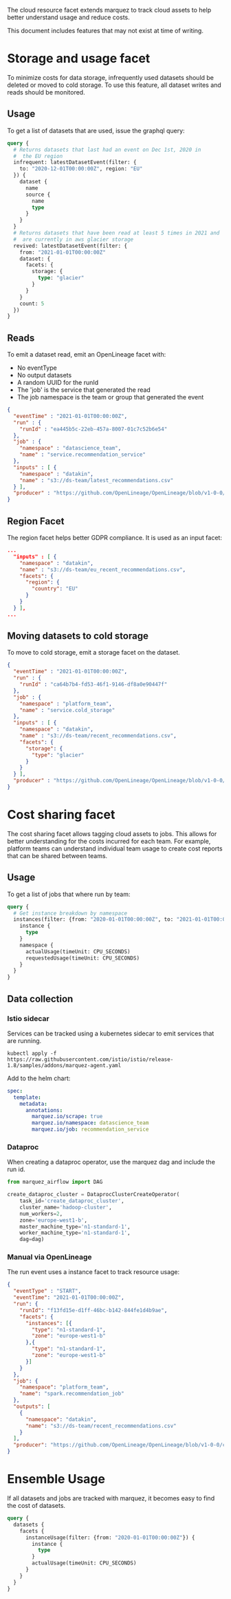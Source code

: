 The cloud resource facet extends marquez to track cloud assets to
help better understand usage and reduce costs. 

This document includes features that may not exist at time of writing.

# Storage and usage facet
To minimize costs for data storage, infrequently used datasets should
be deleted or moved to cold storage. To use this feature, all dataset
writes and reads should be monitored. 

## Usage
To get a list of datasets that are used, issue the graphql query:

```graphql
query {
  # Returns datasets that last had an event on Dec 1st, 2020 in 
  #  the EU region
  infrequent: latestDatasetEvent(filter: {
    to: "2020-12-01T00:00:00Z", region: "EU"
  }) {
    dataset {
      name
      source {
        name
        type
      }
    }
  }
  # Returns datasets that have been read at least 5 times in 2021 and 
  #  are currently in aws glacier storage
  revived: latestDatasetEvent(filter: {
    from: "2021-01-01T00:00:00Z"
    dataset: {
      facets: {
        storage: {
          type: "glacier"
        }
      }
    }
    count: 5
  })
}
```

## Reads
To emit a dataset read, emit an OpenLineage facet with:
- No eventType 
- No output datasets
- A random UUID for the runId
- The 'job' is the service that generated the read
- The job namespace is the team or group that generated the event

```json
{
  "eventTime" : "2021-01-01T00:00:00Z",
  "run" : {
    "runId" : "ea445b5c-22eb-457a-8007-01c7c52b6e54"
  },
  "job" : {
    "namespace" : "datascience_team",
    "name" : "service.recommendation_service"
  },
  "inputs" : [ {
    "namespace" : "datakin",
    "name" : "s3://ds-team/latest_recommendations.csv"
  } ],
  "producer" : "https://github.com/OpenLineage/OpenLineage/blob/v1-0-0/client"
}
```

## Region Facet
The region facet helps better GDPR compliance. It is used as an input facet:
```json
...
  "inputs" : [ {
    "namespace" : "datakin",
    "name" : "s3://ds-team/eu_recent_recommendations.csv",
    "facets": {
      "region": {
        "country": "EU"
      }
    }
  } ],
...
```

## Moving datasets to cold storage
To move to cold storage, emit a storage facet on the dataset. 
```json
{
  "eventTime" : "2021-01-01T00:00:00Z",
  "run" : {
    "runId" : "ca64b7b4-fd53-46f1-9146-df8a0e90447f"
  },
  "job" : {
    "namespace" : "platform_team",
    "name" : "service.cold_storage"
  },
  "inputs" : [ {
    "namespace" : "datakin",
    "name" : "s3://ds-team/recent_recommendations.csv",
    "facets": {
      "storage": {
        "type": "glacier"
      }
    }
  } ],
  "producer" : "https://github.com/OpenLineage/OpenLineage/blob/v1-0-0/client"
}
```

# Cost sharing facet
The cost sharing facet allows tagging cloud assets to jobs. This allows for better
understanding for the costs incurred for each team. For example, platform teams
can understand individual team usage to create cost reports that can be shared
between teams.

## Usage
To get a list of jobs that where run by team:

```graphql
query {
  # Get instance breakdown by namespace
  instances(filter: {from: "2020-01-01T00:00:00Z", to: "2021-01-01T00:00:00Z"}) {
    instance { 
      type
    }
    namespace {
      actualUsage(timeUnit: CPU_SECONDS)
      requestedUsage(timeUnit: CPU_SECONDS)
    }
  }
}
```

## Data collection
### Istio sidecar
Services can be tracked using a kubernetes sidecar to emit services that are running.
```
kubectl apply -f https://raw.githubusercontent.com/istio/istio/release-1.8/samples/addons/marquez-agent.yaml
```

Add to the helm chart:
```yaml
spec:
  template:
    metadata:
      annotations:
        marquez.io/scrape: true
        marquez.io/namespace: datascience_team
        marquez.io/job: recommendation_service
```

### Dataproc
When creating a dataproc operator, use the marquez dag and include the run id.
```python
from marquez_airflow import DAG

create_dataproc_cluster = DataprocClusterCreateOperator(
    task_id='create_dataproc_cluster',
    cluster_name='hadoop-cluster',
    num_workers=2,
    zone='europe-west1-b',
    master_machine_type='n1-standard-1',
    worker_machine_type='n1-standard-1',
    dag=dag)
```
### Manual via OpenLineage
The run event uses a instance facet to track resource usage:

```json
{
  "eventType" : "START",
  "eventTime": "2021-01-01T00:00:00Z",
  "run": {
    "runId": "f13fd15e-d1ff-46bc-b142-844fe1d4b9ae",
    "facets": {
      "instances": [{
        "type": "n1-standard-1",
        "zone": "europe-west1-b"
      },{
        "type": "n1-standard-1",
        "zone": "europe-west1-b"
      }]
    }
  },
  "job": {
    "namespace": "platform_team",
    "name": "spark.recommendation_job"
  },
  "outputs": [
    {
      "namespace": "datakin",
      "name": "s3://ds-team/recent_recommendations.csv"
    }
  ],
  "producer": "https://github.com/OpenLineage/OpenLineage/blob/v1-0-0/client"
}
```

# Ensemble Usage
If all datasets and jobs are tracked with marquez, it becomes easy to find
the cost of datasets.

```graphql
query {
  datasets {
    facets {
      instanceUsage(filter: {from: "2020-01-01T00:00:00Z"}) {
        instance {
          type
        }
        actualUsage(timeUnit: CPU_SECONDS)
      }
    }
  }
}
```